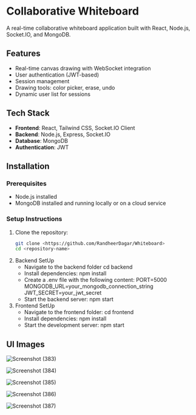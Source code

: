 # Collaborative Whiteboard

A real-time collaborative whiteboard application built with React, Node.js, Socket.IO, and MongoDB.

## Features
- Real-time canvas drawing with WebSocket integration
- User authentication (JWT-based)
- Session management
- Drawing tools: color picker, erase, undo
- Dynamic user list for sessions

## Tech Stack
- **Frontend**: React, Tailwind CSS, Socket.IO Client
- **Backend**: Node.js, Express, Socket.IO
- **Database**: MongoDB
- **Authentication**: JWT

## Installation

### Prerequisites
- Node.js installed
- MongoDB installed and running locally or on a cloud service

### Setup Instructions

1. Clone the repository:
   ```bash
   git clone <https://github.com/RandheerDagar/Whiteboard>
   cd <repository-name>
2. Backend SetUp
   - Navigate to the backend folder
        cd backend
   - Install dependencies:
        npm install
   - Create a .env file with the following content:
        PORT=5000
        MONGODB_URL=your_mongodb_connection_string
        JWT_SECRET=your_jwt_secret
   - Start the backend server:
        npm start
3. Frontend SetUp
   - Navigate to the frontend folder:
        cd frontend
   - Install dependencies:
        npm install
   - Start the development server:
        npm start

## UI Images

![Screenshot (383)](https://github.com/user-attachments/assets/216f988f-aef2-41b1-9848-db8a563c3e71)

![Screenshot (384)](https://github.com/user-attachments/assets/5d6ac591-4f6e-4c72-80ee-34da6dad457a)

![Screenshot (385)](https://github.com/user-attachments/assets/05b93927-1a08-4bda-a204-db3d5336e354)

![Screenshot (386)](https://github.com/user-attachments/assets/84885d02-12c5-4bf5-ba9f-fb5e07fac18a)

![Screenshot (387)](https://github.com/user-attachments/assets/2598daea-8897-4bc1-b3ec-16f0448c32cd)





